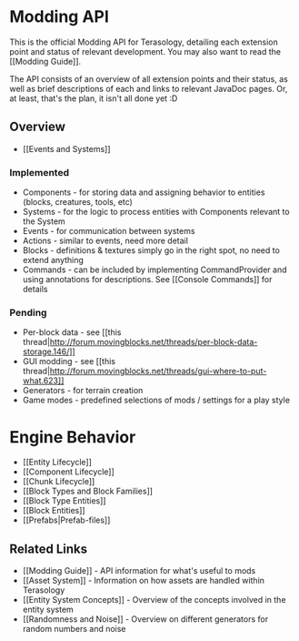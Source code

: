 Modding API
=================
This is the official Modding API for Terasology, detailing each extension point and status of relevant development.
You may also want to read the [[Modding Guide]].

The API consists of an overview of all extension points and their status, as well as brief descriptions of each and
links to relevant JavaDoc pages. Or, at least, that's the plan, it isn't all done yet :D

Overview
---------------------------------------

   * [[Events and Systems]]


### Implemented

   * Components - for storing data and assigning behavior to entities (blocks, creatures, tools, etc)
   * Systems - for the logic to process entities with Components relevant to the System
   * Events - for communication between systems
   * Actions - similar to events, need more detail
   * Blocks - definitions & textures simply go in the right spot, no need to extend anything
   * Commands - can be included by implementing CommandProvider and using annotations for descriptions. See [[Console Commands]] for details

### Pending

   * Per-block data - see [[this thread|http://forum.movingblocks.net/threads/per-block-data-storage.146/]]
   * GUI modding - see [[this thread|http://forum.movingblocks.net/threads/gui-where-to-put-what.623]]
   * Generators - for terrain creation
   * Game modes - predefined selections of mods / settings for a play style

# Engine Behavior

* [[Entity Lifecycle]]
* [[Component Lifecycle]]
* [[Chunk Lifecycle]]
* [[Block Types and Block Families]]
* [[Block Type Entities]]
* [[Block Entities]]
* [[Prefabs|Prefab-files]]

Related Links
--------------------------------------------------

* [[Modding Guide]] - API information for what's useful to mods
* [[Asset System]] - Information on how assets are handled within Terasology
* [[Entity System Concepts]] - Overview of the concepts involved in the entity system
* [[Randomness and Noise]] - Overview on different generators for random numbers and noise
